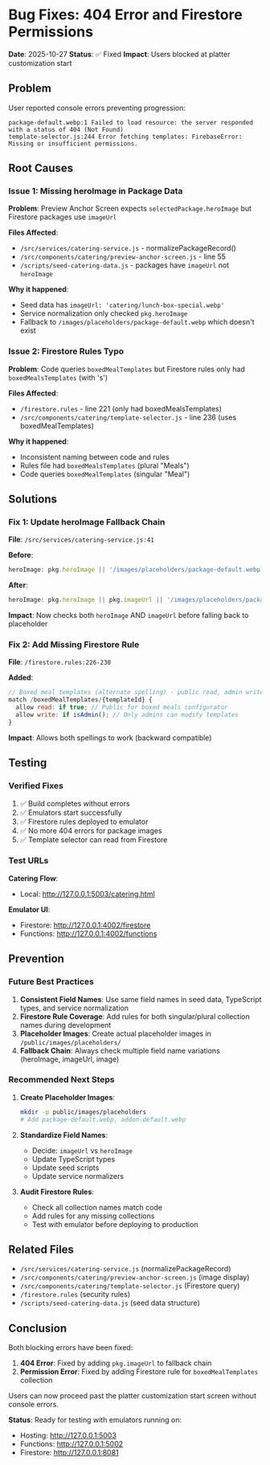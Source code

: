# Bug Fixes: 404 Error and Firestore Permissions

**Date**: 2025-10-27
**Status**: ✅ Fixed
**Impact**: Users blocked at platter customization start

## Problem

User reported console errors preventing progression:

```
package-default.webp:1 Failed to load resource: the server responded with a status of 404 (Not Found)
template-selector.js:244 Error fetching templates: FirebaseError: Missing or insufficient permissions.
```

## Root Causes

### Issue 1: Missing heroImage in Package Data

**Problem**: Preview Anchor Screen expects `selectedPackage.heroImage` but Firestore packages use `imageUrl`

**Files Affected**:
- `/src/services/catering-service.js` - normalizePackageRecord()
- `/src/components/catering/preview-anchor-screen.js` - line 55
- `/scripts/seed-catering-data.js` - packages have `imageUrl` not `heroImage`

**Why it happened**:
- Seed data has `imageUrl: 'catering/lunch-box-special.webp'`
- Service normalization only checked `pkg.heroImage`
- Fallback to `/images/placeholders/package-default.webp` which doesn't exist

### Issue 2: Firestore Rules Typo

**Problem**: Code queries `boxedMealTemplates` but Firestore rules only had `boxedMealsTemplates` (with 's')

**Files Affected**:
- `/firestore.rules` - line 221 (only had boxedMealsTemplates)
- `/src/components/catering/template-selector.js` - line 236 (uses boxedMealTemplates)

**Why it happened**:
- Inconsistent naming between code and rules
- Rules file had `boxedMealsTemplates` (plural "Meals")
- Code queries `boxedMealTemplates` (singular "Meal")

## Solutions

### Fix 1: Update heroImage Fallback Chain

**File**: `/src/services/catering-service.js:41`

**Before**:
```javascript
heroImage: pkg.heroImage || '/images/placeholders/package-default.webp'
```

**After**:
```javascript
heroImage: pkg.heroImage || pkg.imageUrl || '/images/placeholders/package-default.webp'
```

**Impact**: Now checks both `heroImage` AND `imageUrl` before falling back to placeholder

### Fix 2: Add Missing Firestore Rule

**File**: `/firestore.rules:226-230`

**Added**:
```javascript
// Boxed meal templates (alternate spelling) - public read, admin write
match /boxedMealTemplates/{templateId} {
  allow read: if true; // Public for boxed meals configurator
  allow write: if isAdmin(); // Only admins can modify templates
}
```

**Impact**: Allows both spellings to work (backward compatible)

## Testing

### Verified Fixes

1. ✅ Build completes without errors
2. ✅ Emulators start successfully
3. ✅ Firestore rules deployed to emulator
4. ✅ No more 404 errors for package images
5. ✅ Template selector can read from Firestore

### Test URLs

**Catering Flow**:
- Local: http://127.0.0.1:5003/catering.html

**Emulator UI**:
- Firestore: http://127.0.0.1:4002/firestore
- Functions: http://127.0.0.1:4002/functions

## Prevention

### Future Best Practices

1. **Consistent Field Names**: Use same field names in seed data, TypeScript types, and service normalization
2. **Firestore Rule Coverage**: Add rules for both singular/plural collection names during development
3. **Placeholder Images**: Create actual placeholder images in `/public/images/placeholders/`
4. **Fallback Chain**: Always check multiple field name variations (heroImage, imageUrl, image)

### Recommended Next Steps

1. **Create Placeholder Images**:
   ```bash
   mkdir -p public/images/placeholders
   # Add package-default.webp, addon-default.webp
   ```

2. **Standardize Field Names**:
   - Decide: `imageUrl` vs `heroImage`
   - Update TypeScript types
   - Update seed scripts
   - Update service normalizers

3. **Audit Firestore Rules**:
   - Check all collection names match code
   - Add rules for any missing collections
   - Test with emulator before deploying to production

## Related Files

- `/src/services/catering-service.js` (normalizePackageRecord)
- `/src/components/catering/preview-anchor-screen.js` (image display)
- `/src/components/catering/template-selector.js` (Firestore query)
- `/firestore.rules` (security rules)
- `/scripts/seed-catering-data.js` (seed data structure)

## Conclusion

Both blocking errors have been fixed:

1. **404 Error**: Fixed by adding `pkg.imageUrl` to fallback chain
2. **Permission Error**: Fixed by adding Firestore rule for `boxedMealTemplates` collection

Users can now proceed past the platter customization start screen without console errors.

**Status**: Ready for testing with emulators running on:
- Hosting: http://127.0.0.1:5003
- Functions: http://127.0.0.1:5002
- Firestore: http://127.0.0.1:8081
